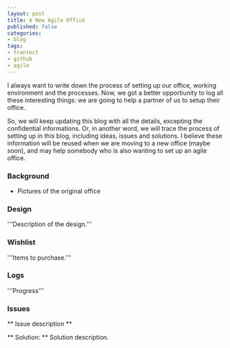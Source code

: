 ```yaml
---
layout: post
title: A New Agile Office
published: false
categories:
- blog 
tags: 
- trantect
- github
- agile
---
```


I always want to write down the process of setting up our office, working
environment and the processes. Now, we got a better opportiunity to log all
these interesting things: we are going to help a partner of us to setup their
office.

So, we will keep updating this blog with all the details, excepting the
confidential informations. Or, in another word, we will trace the process of
setting up in this blog, including ideas, issues and solutions. I believe
these information will be reused when we are moving to a new office (maybe soon), and may help somebody who is also wanting to set up an agile office.

### Background

* Pictures of the original office

### Design

'''Description of the design.'''

### Wishlist

'''Items to purchase.'''

### Logs

'''Progress'''

### Issues

** Issue description **

** Solution: ** Solution description. 
